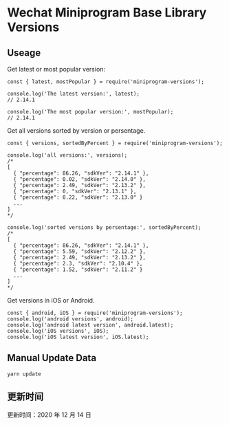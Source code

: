 
# Wechat Miniprogram Base Library Versions

## Useage

Get latest or most popular version:

```;
const { latest, mostPopular } = require('miniprogram-versions');

console.log('The latest version:', latest);
// 2.14.1

console.log('The most popular version:', mostPopular);
// 2.14.1

```

Get all versions sorted by version or persentage.

```
const { versions, sortedByPercent } = require('miniprogram-versions');

console.log('all versions:', versions);
/*
[
  { "percentage": 86.26, "sdkVer": "2.14.1" },
  { "percentage": 0.02, "sdkVer": "2.14.0" },
  { "percentage": 2.49, "sdkVer": "2.13.2" },
  { "percentage": 0, "sdkVer": "2.13.1" },
  { "percentage": 0.22, "sdkVer": "2.13.0" }
  ...
]
*/

console.log('sorted versions by persentage:', sortedByPercent);
/*
[
  { "percentage": 86.26, "sdkVer": "2.14.1" },
  { "percentage": 5.59, "sdkVer": "2.12.2" },
  { "percentage": 2.49, "sdkVer": "2.13.2" },
  { "percentage": 2.3, "sdkVer": "2.10.4" },
  { "percentage": 1.52, "sdkVer": "2.11.2" }
  ...
]
*/
```

Get versions in iOS or Android.

```
const { android, iOS } = require('miniprogram-versions');
console.log('android versions', android);
console.log('android latest version', android.latest);
console.log('iOS versions', iOS);
console.log('iOS latest version', iOS.latest);
```

## Manual Update Data

```
yarn update
```

## 更新时间

更新时间：2020 年 12 月 14 日
